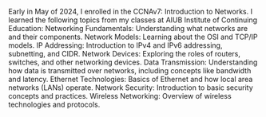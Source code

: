 Early in May of 2024, I enrolled in the CCNAv7: Introduction to Networks. I learned the following topics from my classes at AIUB Institute of Continuing Education:
    Networking Fundamentals: Understanding what networks are and their components.
    Network Models: Learning about the OSI and TCP/IP models.
    IP Addressing: Introduction to IPv4 and IPv6 addressing, subnetting, and CIDR.
    Network Devices: Exploring the roles of routers, switches, and other networking devices.
    Data Transmission: Understanding how data is transmitted over networks, including concepts like bandwidth and latency.
    Ethernet Technologies: Basics of Ethernet and how local area networks (LANs) operate.
    Network Security: Introduction to basic security concepts and practices.
    Wireless Networking: Overview of wireless technologies and protocols.
